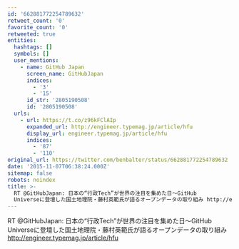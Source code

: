 ```yaml
---
id: '662881772254789632'
retweet_count: '0'
favorite_count: '0'
retweeted: true
entities:
  hashtags: []
  symbols: []
  user_mentions:
    - name: GitHub Japan
      screen_name: GitHubJapan
      indices:
        - '3'
        - '15'
      id_str: '2805190508'
      id: '2805190508'
  urls:
    - url: https://t.co/z96kFClAIp
      expanded_url: http://engineer.typemag.jp/article/hfu
      display_url: engineer.typemag.jp/article/hfu
      indices:
        - '87'
        - '110'
original_url: https://twitter.com/benbalter/status/662881772254789632
date: '2015-11-07T06:38:24.000Z'
sitemap: false
robots: noindex
title: >-
  RT @GitHubJapan: 日本の“行政Tech”が世界の注目を集めた日～GitHub
  Universeに登壇した国土地理院・藤村英範氏が語るオープンデータの取り組み http://engineer.typemag.jp/article/hfu
---
```


RT @GitHubJapan: 日本の“行政Tech”が世界の注目を集めた日～GitHub Universeに登壇した国土地理院・藤村英範氏が語るオープンデータの取り組み http://engineer.typemag.jp/article/hfu
